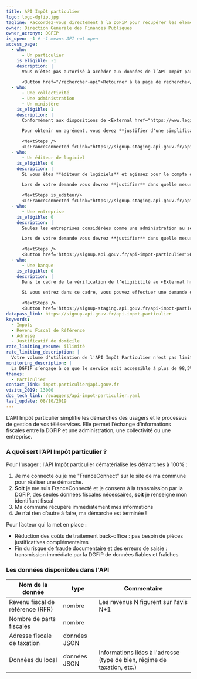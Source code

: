 ```yaml
---
title: API Impôt particulier
logo: logo-dgfip.jpg
tagline: Raccordez-vous directement à la DGFiP pour récupérer les éléments fiscaux nécessaires à vos téléservices, éliminez le traitement et le stockage des pièces justificatives
owner: Direction Générale des Finances Publiques
owner_acronym: DGFIP
is_open: -1 # -1 means API not open
access_page:
  - who:
      - Un particulier
    is_eligible: -1
    description: |
      Vous n’êtes pas autorisé à accèder aux données de l’API Impôt particulier.

      <Button href="/rechercher-api">Retourner à la page de recherche</Button>
  - who:
      - Une collectivité
      - Une administration
      - Un ministère
    is_eligible: 1
    description: |
      Conformément aux dispositions de <External href="https://www.legifrance.gouv.fr/affichCodeArticle.do?cidTexte=LEGITEXT000031366350&idArticle=LEGIARTI000031367412&dateTexte=&categorieLien=cid">l'article L114-8</External> du *code des relations entre le public et l'administration*, seules les administrations sont habilitées à échanger entre elles des informations ou données strictement nécessaires pour traiter une démarche.

      Pour obtenir un agrément, vous devez **justifier d'une simplification pour les citoyens**, et vous engager à n'accéder aux données personnelles qu'avec **l'accord explicite** de l'usager.

      <NextSteps />
      <IsFranceConnected fcLink="https://signup-staging.api.gouv.fr/api-impot-particulier-fc-sandbox" notFcLink="https://signup-staging.api.gouv.fr/api-impot-particulier-sandbox"/>
  - who:
      - Un éditeur de logiciel
    is_eligible: 0
    description: |
      Si vous êtes **éditeur de logiciels** et agissez pour le compte d'une administration ou d'une collectivité, vous pouvez remplir une demande d’accès à l’API particulier vous-même pour l'entité que vous représentez, dans le cadre de <External href="https://www.legifrance.gouv.fr/affichCodeArticle.do?cidTexte=LEGITEXT000031366350&idArticle=LEGIARTI000031367412&dateTexte=&categorieLien=cid">l'article L114-8</External> du *code des relations entre le public et l'administration*.

      Lors de votre demande vous devrez **justifier** dans quelle mesure l'entité pour laquelle vous opérez rentre dans ce cadre juridique.

      <NextSteps is_editeur/>
      <IsFranceConnected fcLink="https://signup-staging.api.gouv.fr/api-impot-particulier-fc-sandbox" notFcLink="https://signup-staging.api.gouv.fr/api-impot-particulier-sandbox"/>
  - who:
      - Une entreprise
    is_eligible: 0
    description: |
      Seules les entreprises considérées comme une administration au sens de <External href="https://www.legifrance.gouv.fr/affichCodeArticle.do?cidTexte=LEGITEXT000031366350&idArticle=LEGIARTI000031367308&dateTexte=&categorieLien=cid">l'article L100-3</External> du *code des relations entre le public et l'administration*.

      Lors de votre demande vous devrez **justifier** dans quelle mesure l'entité pour laquelle vous opérez rentre dans ce cadre juridique. Si vous ne rentrez pas dans ces critères, **votre demande ne pourra pas être acceptée**.

      <NextSteps />
      <Button href='https://signup.api.gouv.fr/api-impot-particulier'>Remplir une demande</Button>
  - who:
      - Une banque
    is_eligible: 0
    description: |
      Dans le cadre de la vérification de l’éligibilité au <External href="https://www.service-public.fr/particuliers/vosdroits/F2367">LEP</External> les banques peuvent être considérées comme une administration au sens de <External href="https://www.legifrance.gouv.fr/affichCodeArticle.do?cidTexte=LEGITEXT000031366350&idArticle=LEGIARTI000031367308&dateTexte=&categorieLien=cid">l'article L100-3</External> du *code des relations entre le public et l'administration*.

      Si vous entrez dans ce cadre, vous pouvez effectuer une demande d'accès à l’API Impôt particulier.

      <NextSteps />
      <Button href='https://signup-staging.api.gouv.fr/api-impot-particulier-sandbox?scopes=%7B%22dgfip_eligibilite_lep%22%3A%20true%2C%22dgfip_annee_n_moins_1%22%3Atrue%2C%22dgfip_acces_etat_civil%22%3Atrue%7D#donnees'>Remplir une demande</Button>
datapass_link: https://signup.api.gouv.fr/api-impot-particulier
keywords:
  - Impots
  - Revenu Fiscal de Référence
  - Adresse
  - Justificatif de domicile
rate_limiting_resume: illimité
rate_limiting_description: |
  Votre volume d'utilisation de l'API Impôt Particulier n'est pas limité par défaut mais fait l'objet d'une déclaration lors de votre demande d'accès. En cas d'utilisation abusive, la DGFiP se réserve le droit de restreindre et/ou couper votre accès à tout moment.
monitoring_description: |
  La DGFIP s’engage à ce que le service soit accessible à plus de 98,5% et à communiquer sur les coupures de service ponctuelles qui pourraient survenir.
themes:
  - Particulier
contact_link: impot.particulier@api.gouv.fr
visits_2019: 13000
doc_tech_link: /swaggers/api-impot-particulier.yaml
last_update: 08/10/2019
---
```


L'API Impôt particulier simplifie les démarches des usagers et le processus de gestion de vos téléservices. Elle permet l’échange d’informations fiscales entre la DGFiP et une administration, une collectivité ou une entreprise.

### A quoi sert l’API Impôt particulier ?

Pour l'usager : l'API Impôt particulier dématérialise les démarches à 100% :

1. Je me connecte ou je me "FranceConnect" sur le site de ma commune pour réaliser une démarche.
2. **Soit** je me suis FranceConnecté et je consens à la transmission par la DGFiP, des seules données fiscales nécessaires, **soit** je renseigne mon identifiant fiscal
3. Ma commune récupère immédiatement mes informations
4. Je n’ai rien d'autre à faire, ma démarche est terminée !

Pour l’acteur qui la met en place :

- Réduction des coûts de traitement back-office : pas besoin de pièces justificatives complémentaires
- Fin du risque de fraude documentaire et des erreurs de saisie : transmission immédiate par la DGFiP de données fiables et fraîches

### Les données disponibles dans l'API

| Nom de la donnée                 | type         | Commentaire                                                             |
| -------------------------------- | ------------ | ----------------------------------------------------------------------- |
| Revenu fiscal de référence (RFR) | nombre       | Les revenus N figurent sur l'avis N+1                                   |
| Nombre de parts fiscales         | nombre       |                                                                         |
| Adresse fiscale de taxation      | données JSON |                                                                         |
| Données du local                 | données JSON | Informations liées à l'adresse (type de bien, régime de taxation, etc.) |
